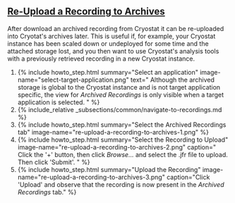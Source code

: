 ## [Re-Upload a Recording to Archives](#re-upload-a-recording-to-archives)
After download an archived recording from Cryostat it can be re-uploaded into
Cryotat's archives later. This is useful if, for example, your Cryostat
instance has been scaled down or undeployed for some time and the attached
storage lost, and you then want to use Cryostat's analysis tools with a
previously retrieved recording in a new Cryostat instance.

<ol>
  <li>
    {% include howto_step.html
      summary="Select an application"
      image-name="select-target-application.png"
      text="
        Although the archived storage is global to the Cryostat instance and is
        not target application specific, the view for <i>Archived Recordings</i>
        is only visible when a target application is selected.
      "
    %}
  </li>
  <li>
    {% include_relative _subsections/common/navigate-to-recordings.md %}
  </li>
  <li>
    {% include howto_step.html
      summary="Select the Archived Recordings tab"
      image-name="re-upload-a-recording-to-archives-1.png"
    %}
  </li>
  <li>
    {% include howto_step.html
      summary="Select the Recording to Upload"
      image-name="re-upload-a-recording-to-archives-2.png"
      caption="
        Click the '+' button, then click <i>Browse...</i> and select the .jfr
        file to upload. Then click 'Submit'.
      "
    %}
  </li>
  <li>
    {% include howto_step.html
      summary="Upload the Recording"
      image-name="re-upload-a-recording-to-archives-3.png"
      caption="Click 'Upload' and observe that the recording is now present in
      the <i>Archived Recordings</i> tab."
    %}
  </li>
</ol>
